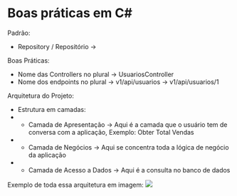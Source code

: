 # Boas práticas em C#

Padrão:
- Repository / Repositório -> 


Boas Práticas:
- Nome das Controllers no plural -> UsuariosController
- Nome dos endpoints no plural -> v1/api/usuarios -> v1/api/usuarios/1



Arquitetura do Projeto:
- Estrutura em camadas: 
- - Camada de Apresentação -> Aqui é a camada que o usuário tem de conversa com a aplicação, Exemplo: Obter Total Vendas
- - Camada de Negócios -> Aqui se concentra toda a lógica de negócio da aplicação
- - Camada de Acesso a Dados -> Aqui é a consulta no banco de dados

Exemplo de toda essa arquitetura em imagem:
![](./images/arquitetura-em-camadas.png)